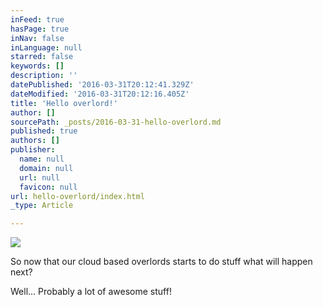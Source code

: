 ```yaml
---
inFeed: true
hasPage: true
inNav: false
inLanguage: null
starred: false
keywords: []
description: ''
datePublished: '2016-03-31T20:12:41.329Z'
dateModified: '2016-03-31T20:12:16.405Z'
title: 'Hello overlord!'
author: []
sourcePath: _posts/2016-03-31-hello-overlord.md
published: true
authors: []
publisher:
  name: null
  domain: null
  url: null
  favicon: null
url: hello-overlord/index.html
_type: Article

---
```

![](https://the-grid-user-content.s3-us-west-2.amazonaws.com/4cef3c8a-1cd2-4822-9491-07a999c748b5.jpg)

So now that our cloud based overlords starts to do stuff what will happen next?

Well... Probably a lot of awesome stuff!